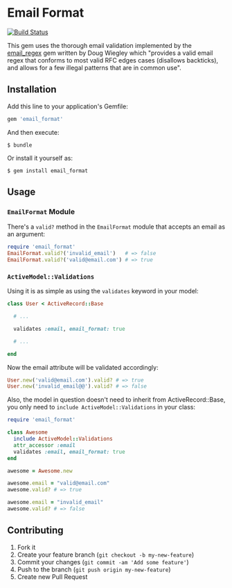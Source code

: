 # Email Format

[![Build Status](https://travis-ci.org/johnotander/email_format.svg?branch=master)](https://travis-ci.org/johnotander/email_format)

This gem uses the thorough email validation implemented by the [email_regex](https://github.com/dougwig/email_regex) gem written by Doug Wiegley which "provides a valid email regex that conforms to most valid RFC edges cases (disallows backticks), and allows for a few illegal patterns that are in common use".

## Installation

Add this line to your application's Gemfile:

```ruby
gem 'email_format'
```

And then execute:

    $ bundle

Or install it yourself as:

    $ gem install email_format

## Usage

### `EmailFormat` Module

There's a `valid?` method in the `EmailFormat` module that accepts an email as an argument:

```ruby
require 'email_format'
EmailFormat.valid?('invalid_email')   # => false
EmailFormat.valid?('valid@email.com') # => true
```

### `ActiveModel::Validations`

Using it is as simple as using the `validates` keyword in your model:

```ruby
class User < ActiveRecord::Base

  # ...

  validates :email, email_format: true

  # ...

end
```

Now the email attribute will be validated accordingly:

```ruby
User.new('valid@email.com').valid? # => true
User.new('invalid_email@@').valid? # => false
```

Also, the model in question doesn't need to inherit from ActiveRecord::Base, you only need to `include ActiveModel::Validations` in your class:

```ruby
require 'email_format'

class Awesome
  include ActiveModel::Validations
  attr_accessor :email
  validates :email, email_format: true
end

awesome = Awesome.new

awesome.email = "valid@email.com"
awesome.valid? # => true

awesome.email = "invalid_email"
awesome.valid? # => false
```

## Contributing

1. Fork it
2. Create your feature branch (`git checkout -b my-new-feature`)
3. Commit your changes (`git commit -am 'Add some feature'`)
4. Push to the branch (`git push origin my-new-feature`)
5. Create new Pull Request
